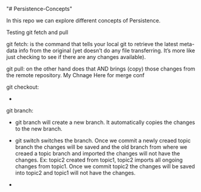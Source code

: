 "# Persistence-Concepts"

In this repo we can explore different concepts of Persistence.

Testing git fetch and pull

git fetch: is the command that tells your local git to retrieve the latest meta-data info from the original (yet doesn’t do any file transferring. It’s more like just checking to see if there are any changes available).

git pull: on the other hand does that AND brings (copy) those changes from the remote repository. My Chnage Here for merge conf

git checkout:

-

git branch:

- git branch <topic-branch> will create a new branch. It automatically copies the changes to the new branch.
- git switch switches the branch. Once we commit a newly creaed topic branch the changes will be saved and the old branch from where we creaed a topic branch and imported the changes will not have the changes.
  Ex: topic2 created from topic1, topic2 imports all ongoing changes from topic1. Once we commit topic2 the changes will be saved into topic2 and topic1 will not have the changes.

-
